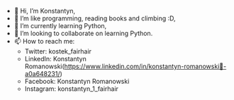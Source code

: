- 👋 Hi, I’m Konstantyn,
- 👀 I’m like programming, reading books and climbing :D,
- 🌱 I’m currently learning Python,
- 💞️ I’m looking to collaborate on learning Python.
- 📫 How to reach me:
  * Twitter: kostek_fairhair
  * LinkedIn: Konstantyn Romanowski(https://www.linkedin.com/in/konstantyn-romanowski🐻-a0a648231/)
  * Facebook: Konstantyn Romanowski
  * Instagram: konstantyn_1_fairhair

<!---
KonstantynRomanowski/KonstantynRomanowski is a ✨ special ✨ repository because its `README.md` (this file) appears on your GitHub profile.
You can click the Preview link to take a look at your changes.
--->
